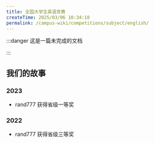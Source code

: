 ```yaml
---
title: 全国大学生英语竞赛
createTime: 2025/03/06 10:34:18
permalink: /campus-wiki/competitions/subject/english/
---
```


:::danger 这是一篇未完成的文档

:::

## 我们的故事

### 2023

- rand777 获得省级一等奖

### 2022

- rand777 获得省级三等奖